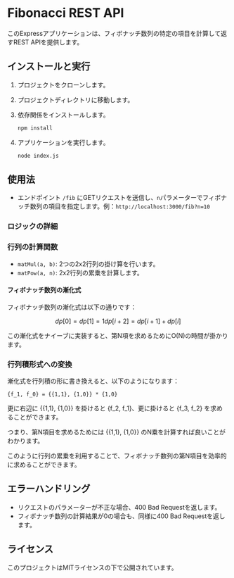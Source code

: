 # Fibonacci REST API

このExpressアプリケーションは、フィボナッチ数列の特定の項目を計算して返すREST APIを提供します。

## インストールと実行

1. プロジェクトをクローンします。
2. プロジェクトディレクトリに移動します。
3. 依存関係をインストールします。

    ```bash
    npm install
    ```

4. アプリケーションを実行します。

    ```bash
    node index.js
    ```

## 使用法

- エンドポイント `/fib` にGETリクエストを送信し、`n`パラメーターでフィボナッチ数列の項目を指定します。例：`http://localhost:3000/fib?n=10`

### ロジックの詳細

### 行列の計算関数

- `matMul(a, b)`: 2つの2x2行列の掛け算を行います。
- `matPow(a, n)`: 2x2行列の累乗を計算します。

#### フィボナッチ数列の漸化式

フィボナッチ数列の漸化式は以下の通りです：

```math
dp[0] = dp[1] = 1
dp[i+2] = dp[i+1] + dp[i]
```

この漸化式をナイーブに実装すると、第N項を求めるためにO(N)の時間が掛かります。

### 行列積形式への変換

漸化式を行列積の形に書き換えると、以下のようになります：

```plain
{f_1, f_0} = {{1,1}, {1,0}} * {1,0}
```

更に右辺に {{1,1}, {1,0}} を掛けると {f_2, f_1}、更に掛けると {f_3, f_2} を求めることができます。

つまり、第N項目を求めるためには {{1,1}, {1,0}} のN乗を計算すれば良いことがわかります。

このように行列の累乗を利用することで、フィボナッチ数列の第N項目を効率的に求めることができます。

## エラーハンドリング

- リクエストのパラメーターが不正な場合、400 Bad Requestを返します。
- フィボナッチ数列の計算結果が0の場合も、同様に400 Bad Requestを返します。

## ライセンス

このプロジェクトはMITライセンスの下で公開されています。
